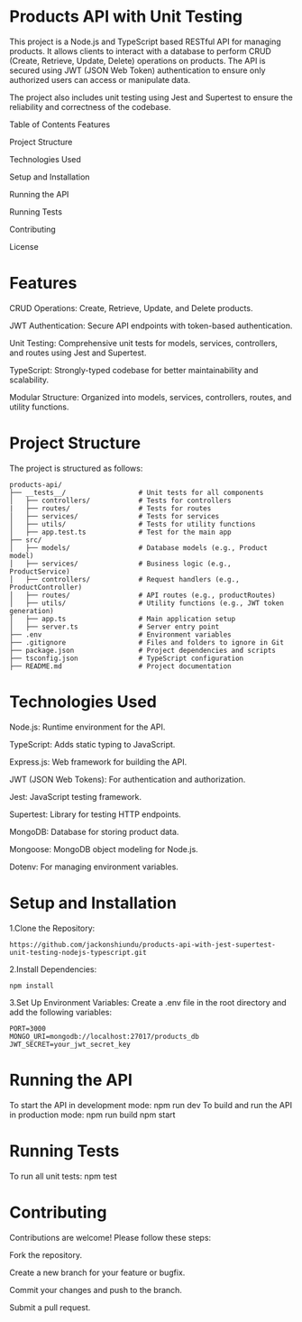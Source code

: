 # Products API with Unit Testing
This project is a Node.js and TypeScript based RESTful API for managing products. It allows clients to interact with a database to perform CRUD (Create, Retrieve, Update, Delete) operations on products. The API is secured using JWT (JSON Web Token) authentication to ensure only authorized users can access or manipulate data.

The project also includes unit testing using Jest and Supertest to ensure the reliability and correctness of the codebase.

Table of Contents
Features

Project Structure

Technologies Used

Setup and Installation

Running the API

Running Tests

Contributing

License

# Features
CRUD Operations: Create, Retrieve, Update, and Delete products.

JWT Authentication: Secure API endpoints with token-based authentication.

Unit Testing: Comprehensive unit tests for models, services, controllers, and routes using Jest and Supertest.

TypeScript: Strongly-typed codebase for better maintainability and scalability.

Modular Structure: Organized into models, services, controllers, routes, and utility functions.

# Project Structure
The project is structured as follows:
```
products-api/
├── __tests__/                  # Unit tests for all components
│   ├── controllers/            # Tests for controllers
|   ├── routes/                 # Tests for routes
│   ├── services/               # Tests for services
│   ├── utils/                  # Tests for utility functions
│   ├── app.test.ts             # Test for the main app
├── src/
│   ├── models/                 # Database models (e.g., Product model)
│   ├── services/               # Business logic (e.g., ProductService)
│   ├── controllers/            # Request handlers (e.g., ProductController)
│   ├── routes/                 # API routes (e.g., productRoutes)
│   ├── utils/                  # Utility functions (e.g., JWT token generation)
│   ├── app.ts                  # Main application setup
│   ├── server.ts               # Server entry point
├── .env                        # Environment variables
├── .gitignore                  # Files and folders to ignore in Git
├── package.json                # Project dependencies and scripts
├── tsconfig.json               # TypeScript configuration
├── README.md                   # Project documentation
```
# Technologies Used
Node.js: Runtime environment for the API.

TypeScript: Adds static typing to JavaScript.

Express.js: Web framework for building the API.

JWT (JSON Web Tokens): For authentication and authorization.

Jest: JavaScript testing framework.

Supertest: Library for testing HTTP endpoints.

MongoDB: Database for storing product data.

Mongoose: MongoDB object modeling for Node.js.

Dotenv: For managing environment variables.

# Setup and Installation
1.Clone the Repository:
```
https://github.com/jackonshiundu/products-api-with-jest-supertest-unit-testing-nodejs-typescript.git
```
2.Install Dependencies:
```
npm install
```
3.Set Up Environment Variables:
Create a .env file in the root directory and add the following variables:
```
PORT=3000
MONGO_URI=mongodb://localhost:27017/products_db
JWT_SECRET=your_jwt_secret_key
```
# Running the API
To start the API in development mode:
npm run dev
To build and run the API in production mode:
npm run build
npm start
# Running Tests
To run all unit tests:
npm test
# Contributing
Contributions are welcome! Please follow these steps:

Fork the repository.

Create a new branch for your feature or bugfix.

Commit your changes and push to the branch.

Submit a pull request.
